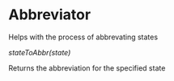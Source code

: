 Abbreviator
===========

Helps with the process of abbrevating states

*stateToAbbr(state)*

Returns the abbreviation for the specified state
